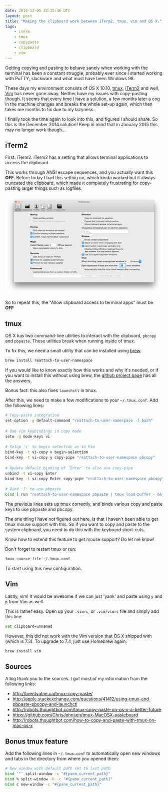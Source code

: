 ```yaml
---
date: 2014-12-05 22:15:46 UTC
layout: post
title: "Making the clipboard work between iTerm2, tmux, vim and OS X."
tags:
    - iterm
    - tmux
    - copypaste
    - clipboard
    - vim
---
```


Getting copying and pasting to behave sanely when working with the terminal
has been a constant struggle, probably ever since I started working with
PuTTY, slackware and what must have been Windows 98.

These days my environment consists of OS X 10.10, [tmux][1], [iTerm2][2] and
well, [Vim][3] has never gone away. Neither have my issues with copy-pasting
though. It seems that every time I have a solution, a few months later a cog
in the machine changes and breaks the whole set-up again, which then takes me
months to fix due to my lazyness.

I finally took the time again to look into this, and figured I should share.
So this is the December 2014 solution! Keep in mind that in January 2015 this
may no longer work though...


iTerm2
------

First: iTerm2. iTerm2 has a setting that allows terminal applications to
access the clipboard.

This works through ANSI escape sequences, and you actually want this **OFF**.
Before today I had this setting on, which kinda worked but it always truncated
the clipboard, which made it completely frustrating for copy-pasting larger
things such as logfiles.

<a href="/resources/images/posts/iterm-settings.png"><img src="/resources/images/posts/iterm-settings.png" style="max-width: 100%" layout="responsive" /></a>

So to repeat this, the "Allow clipboard access to terminal apps" must be **OFF** 


tmux
----

OS X has two command-line utilities to interact with the clipboard, `pbcopy`
and `pbpaste`. These utilities break when running inside of tmux.

To fix this, we need a small utility that can be installed using [brew][4]:

```sh
brew install reattach-to-user-namespace
```

If you would like to know exactly how this works and why it's needed, or if
you want to install this without using brew, the [github project page][5]
has all the answers.

Bonus fact: this also fixes `launchctl` in tmux.

After this, we need to make a few modifications to your `~/.tmux.conf`. Add
the following lines:

```sh
# Copy-paste integration
set-option -g default-command "reattach-to-user-namespace -l bash"

# Use vim keybindings in copy mode
setw -g mode-keys vi

# Setup 'v' to begin selection as in Vim
bind-key -t vi-copy v begin-selection
bind-key -t vi-copy y copy-pipe "reattach-to-user-namespace pbcopy"

# Update default binding of `Enter` to also use copy-pipe
unbind -t vi-copy Enter
bind-key -t vi-copy Enter copy-pipe "reattach-to-user-namespace pbcopy"

# Bind ']' to use pbpaste
bind ] run "reattach-to-user-namespace pbpaste | tmux load-buffer - && tmux paste-buffer"
```

The previous lines sets up tmux correctly, and binds various copy and paste
keys to use pbpaste and pbcopy.

The one thing I have not figured out here, is that I haven't been able
to get tmux mouse support with this. So if you want to copy and paste to
the system clipboard, you need to do this with the keyboard short-cuts.

Know how to extend this feature to get mouse support? Do let me know!

Don't forget to restart tmux or run:

```sh
tmux source-file ~/.tmux.conf
```

To start using this new configuration.


Vim
---

Lastly, vim! It would be awesome if we can just 'yank' and paste using `y` and
`p` from Vim as well.

This is rather easy. Open up your `.vimrc`, or `.vim/vimrc` file and simply
add this line:

```sh
set clipboard=unnamed
```

However, this did not work with the Vim version that OS X shipped with (which
is 7.3). To upgrade to 7.4, just use Homebrew again:

```sh
brew install vim
```

Sources
-------

A big thank you to the sources. I got most of my information from the
following links:

* <http://brentvatne.ca/tmux-copy-paste/>
* <http://apple.stackexchange.com/questions/41412/using-tmux-and-pbpaste-pbcopy-and-launchctl>
* <http://robots.thoughtbot.com/tmux-copy-paste-on-os-x-a-better-future>
* <https://github.com/ChrisJohnsen/tmux-MacOSX-pasteboard>
* <http://robots.thoughtbot.com/how-to-copy-and-paste-with-tmux-on-mac-os-x>


Bonus tmux feature
------------------

Add the following lines in `~/.tmux.conf` to automatically open new windows
and tabs in the directory from where you opened them:

```sh
# New window with default path set to last path
bind '"' split-window -c "#{pane_current_path}"
bind % split-window -h -c "#{pane_current_path}"
bind c new-window -c "#{pane_current_path}"
```

[1]: http://tmux.sourceforge.net/
[2]: http://iterm2.com/
[3]: http://www.vim.org/
[4]: http://brew.sh/
[5]: https://github.com/ChrisJohnsen/tmux-MacOSX-pasteboard
